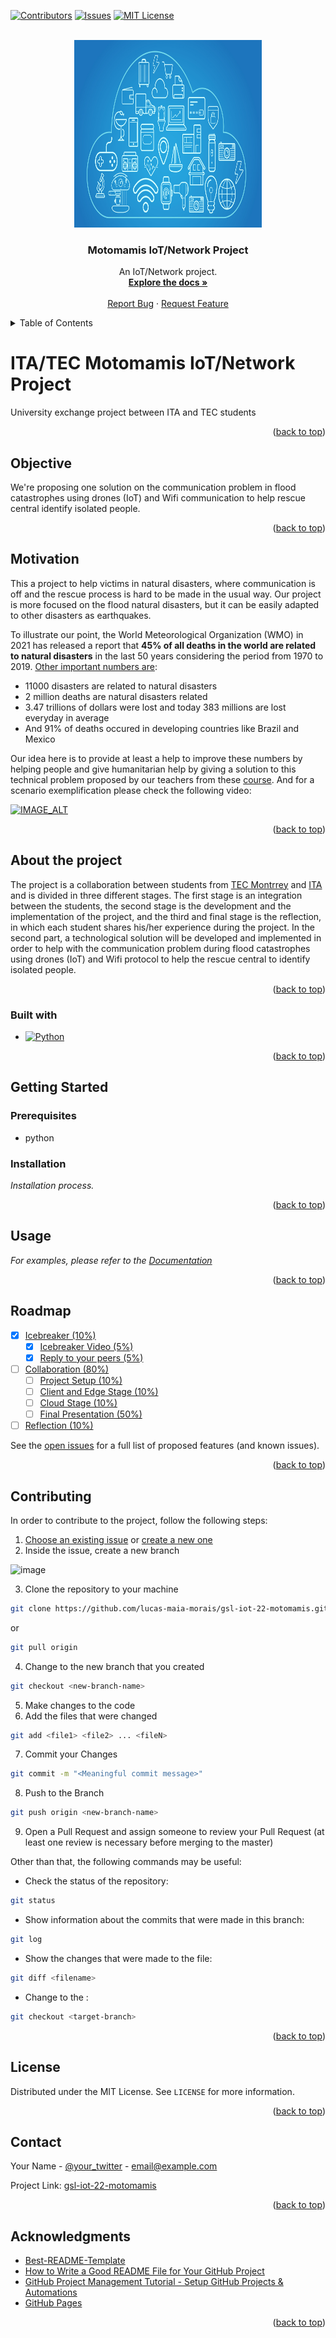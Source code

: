 <a name="readme-top"></a>

[![Contributors][contributors-shield]][contributors-url]
[![Issues][issues-shield]][issues-url]
[![MIT License][license-shield]][license-url]

<!-- PROJECT LOGO -->
<br />
<div align="center">
  <a href="https://github.com/lucas-maia-morais/gsl-iot-22-motomamis">
    <img src="images/logo.jpg" alt="Logo" width="300" height="300">
  </a>

  <h3 align="center">Motomamis IoT/Network Project</h3>

  <p align="center">
    An IoT/Network project.
    <br />
    <a href="https://github.com/lucas-maia-morais/gsl-iot-22-motomamis/tree/master/docs"><strong>Explore the docs »</strong></a>
    <br />
    <br />
    <a href="https://github.com/lucas-maia-morais/gsl-iot-22-motomamis/issues">Report Bug</a>
    ·
    <a href="https://github.com/lucas-maia-morais/gsl-iot-22-motomamis/issues">Request Feature</a>
  </p>
</div>

<!-- TABLE OF CONTENTS -->
<details>
  <summary>Table of Contents</summary>
  <ol>
    <li><a href="#objective">Objective</a></li>
    <li><a href="#motivation">Motivation</a></li>
    <li>
      <a href="#about-the-project">About The Project</a>
      <ul>
        <li><a href="#built-with">Built With</a></li>
      </ul>
    </li>
    <li>
      <a href="#getting-started">Getting Started</a>
      <ul>
        <li><a href="#prerequisites">Prerequisites</a></li>
        <li><a href="#installation">Installation</a></li>
      </ul>
    </li>
    <li><a href="#usage">Usage</a></li>
    <li><a href="#roadmap">Roadmap</a></li>
    <li><a href="#contributing">Contributing</a></li>
    <li><a href="#license">License</a></li>
    <li><a href="#contact">Contact</a></li>
    <li><a href="#acknowledgments">Acknowledgments</a></li>
  </ol>
</details>


# ITA/TEC Motomamis IoT/Network Project
University exchange project between ITA and TEC students


<p align="right">(<a href="#readme-top">back to top</a>)</p>


## Objective
We're proposing one solution on the communication problem in flood catastrophes using drones (IoT) and Wifi communication to help rescue central identify isolated people.

<p align="right">(<a href="#readme-top">back to top</a>)</p>

## Motivation
This a project to help victims in natural disasters, where communication is off and the rescue process is hard to be made in the usual way. Our project is more focused on the flood natural disasters, but it can be easily adapted to other disasters as earthquakes.

To illustrate our point, the World Meteorological Organization (WMO) in 2021 has released a report that **45% of all deaths in the world are related to natural disasters** in the last 50 years considering the period from 1970 to 2019. [Other important numbers are](https://brasil.un.org/pt-br/142679-desastres-naturais-foram-responsaveis-por-45-de-todas-mortes-nos-ultimos-50-anos-mostra-omm#:~:text=De%201970%20a%202019%2C%20os,trilh%C3%B5es%20de%20d%C3%B3lares%20em%20perdas):
- 11000 disasters are related to natural disasters
- 2 million deaths are natural disasters related
- 3.47 trillions of dollars were lost and today 383 millions are lost everyday in average
- And 91% of deaths occured in developing countries like Brazil and Mexico

Our idea here is to provide at least a help to improve these numbers by helping people and give humanitarian help by giving a solution to this technical problem proposed by our teachers from these [course](https://github.com/kabartsjc/gsl-iot-2022). And for a scenario exemplification please check the following video:

[![IMAGE_ALT](https://img.youtube.com/vi/PPkjYf4rd_E/0.jpg)](https://www.youtube.com/embed/PPkjYf4rd_E)

<p align="right">(<a href="#readme-top">back to top</a>)</p>


## About the project
The project is a collaboration between students from [TEC Montrrey](https://en.wikipedia.org/wiki/Monterrey_Institute_of_Technology_and_Higher_Education) and [ITA](https://en.wikipedia.org/wiki/Instituto_Tecnol%C3%B3gico_de_Aeron%C3%A1utica) and is divided in three different stages. The first stage is an integration between the students, the second stage is the development and the implementation of the project, and the third and final stage is the reflection, in which each student shares his/her experience during the project. 
In the second part, a technological solution will be developed and implemented in order to help with the communication problem during flood catastrophes using drones (IoT) and Wifi protocol to help the rescue central to identify isolated people. 

<p align="right">(<a href="#readme-top">back to top</a>)</p>

### Built with
* [![Python][Python]][Python-url]
<p align="right">(<a href="#readme-top">back to top</a>)</p>

<!-- GETTING STARTED -->
## Getting Started

### Prerequisites

* python


### Installation

_Installation process._


<p align="right">(<a href="#readme-top">back to top</a>)</p>

<!-- USAGE EXAMPLES -->
## Usage

_For examples, please refer to the [Documentation](https://github.com/lucas-maia-morais/gsl-iot-22-motomamis/tree/master/docs)_

<p align="right">(<a href="#readme-top">back to top</a>)</p>



<!-- ROADMAP -->
## Roadmap

- [x] [Icebreaker (10%)](https://github.com/kabartsjc/gsl-iot-2022/blob/main/DELIVERABLES.md#icebreaker)
    - [x] [Icebreaker Video (5%)](https://github.com/kabartsjc/gsl-iot-2022/blob/main/DELIVERABLES.md#ice_video)
    - [x] [Reply to your peers (5%)](https://github.com/kabartsjc/gsl-iot-2022/blob/main/DELIVERABLES.md#ice_reply)
- [ ] [Collaboration (80%)](https://github.com/kabartsjc/gsl-iot-2022/blob/main/DELIVERABLES.md#collaboration)
    - [ ] [Project Setup (10%)](https://github.com/kabartsjc/gsl-iot-2022/blob/main/DELIVERABLES.md#col_set)
    - [ ] [Client and Edge Stage (10%)](https://github.com/kabartsjc/gsl-iot-2022/blob/main/DELIVERABLES.md#col_cli)  
    - [ ] [Cloud Stage (10%)](https://github.com/kabartsjc/gsl-iot-2022/blob/main/DELIVERABLES.md#col_cloud)  
    - [ ] [Final Presentation (50%)](https://github.com/kabartsjc/gsl-iot-2022/blob/main/DELIVERABLES.md#col_ppt)  
- [ ] [Reflection (10%)](https://github.com/kabartsjc/gsl-iot-2022/blob/main/DELIVERABLES.md#reflection)

See the [open issues](https://github.com/lucas-maia-morais/gsl-iot-22-motomamis/issues) for a full list of proposed features (and known issues).

<p align="right">(<a href="#readme-top">back to top</a>)</p>



<!-- CONTRIBUTING -->
## Contributing

In order to contribute to the project, follow the following steps:

1. [Choose an existing issue](https://github.com/lucas-maia-morais/gsl-iot-22-motomamis/issues) or [create a new one](https://github.com/lucas-maia-morais/gsl-iot-22-motomamis/issues/new/choose) 
2. Inside the issue, create a new branch

![image](https://user-images.githubusercontent.com/60040236/201423672-63c70f87-7cce-4258-9a7c-5a21f5bbb086.png)

3. Clone the repository to your machine 
```sh
git clone https://github.com/lucas-maia-morais/gsl-iot-22-motomamis.git
```
or
```sh
git pull origin
```
4. Change to the new branch that you created 
```sh
git checkout <new-branch-name>
```
5. Make changes to the code
6. Add the files that were changed 
```sh
git add <file1> <file2> ... <fileN>
```
7. Commit your Changes 
```sh
git commit -m "<Meaningful commit message>"
```
8. Push to the Branch 
```sh
git push origin <new-branch-name>
```
9. Open a Pull Request and assign someone to review your Pull Request (at least one review is necessary before merging to the master)



Other than that, the following commands may be useful:
* Check the status of the repository:
```sh
git status
```
* Show information about the commits that were made in this branch: 
```sh
git log
```
* Show the changes that were made to the file: 
```sh
git diff <filename>
```
* Change to the <target-branch>:
```sh
git checkout <target-branch>
```



<p align="right">(<a href="#readme-top">back to top</a>)</p>



<!-- LICENSE -->
## License

Distributed under the MIT License. See `LICENSE` for more information.

<p align="right">(<a href="#readme-top">back to top</a>)</p>



<!-- CONTACT -->
## Contact

Your Name - [@your_twitter](https://twitter.com/your_username) - email@example.com

Project Link: [gsl-iot-22-motomamis](https://github.com/lucas-maia-morais/gsl-iot-22-motomamis)

<p align="right">(<a href="#readme-top">back to top</a>)</p>



<!-- ACKNOWLEDGMENTS -->
## Acknowledgments

* [Best-README-Template](https://github.com/othneildrew/Best-README-Template)
* [How to Write a Good README File for Your GitHub Project](https://www.freecodecamp.org/news/how-to-write-a-good-readme-file/)
* [GitHub Project Management Tutorial - Setup GitHub Projects & Automations](https://www.youtube.com/watch?v=ff5cBkPg-bQ)
* [GitHub Pages](https://pages.github.com)


<p align="right">(<a href="#readme-top">back to top</a>)</p>



[contributors-url]: https://github.com/lucas-maia-morais/gsl-iot-22-motomamis/graphs/contributors
[contributors-shield]: https://img.shields.io/github/contributors/othneildrew/Best-README-Template.svg?style=for-the-badge

[issues-shield]: https://img.shields.io/github/issues/othneildrew/Best-README-Template.svg?style=for-the-badge
[issues-url]: https://github.com/lucas-maia-morais/gsl-iot-22-motomamis/issues

[license-shield]: https://img.shields.io/github/license/othneildrew/Best-README-Template.svg?style=for-the-badge
[license-url]: https://github.com/lucas-maia-morais/gsl-iot-22-motomamis/blob/master/LICENSE

[Python]: https://img.shields.io/badge/python-000000?style=for-the-badge&logo=python&logoColor=white
[Python-url]: https://www.python.org/


